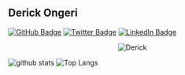 ## Derick Ongeri

[![GitHub Badge](https://img.shields.io/github/followers/derickongeri?style=social)](https://github.com/derickongeri?tab=followers)
[![Twitter Badge](https://img.shields.io/twitter/follow/ongeri_derick?style=social)](https://twitter.com/ongeri_derick)
[![LinkedIn Badge](https://img.shields.io/badge/My-LinkedIn-blue)](https://www.linkedin.com/in/derickongeri-20a979145/)

<p align="center">
  <img src="GIF_INTRO.gif" alt="Derick"/>
</p>

![github stats](https://github-readme-stats.vercel.app/api?username=derickongeri&show_icons=true&count_private=true)
![Top Langs](https://github-readme-stats.vercel.app/api/top-langs/?username=derickongeri&hide=go)
